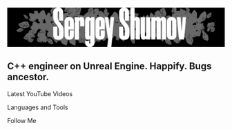 ![Header](https://github.com/Sark0Z1/sark0z1/blob/main/assets/PNameGit.png)

## C++ engineer on Unreal Engine. Happify. Bugs ancestor. 

Latest YouTube Videos

Languages and Tools

Follow Me